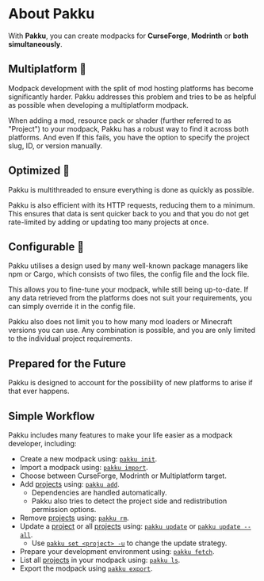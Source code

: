 # About Pakku

With **Pakku**, you can create modpacks for **CurseForge**, **Modrinth** or **both simultaneously**.

## Multiplatform :dna:

Modpack development with the split of mod hosting platforms has become significantly harder. Pakku addresses this problem and tries to be as helpful as possible when developing a multiplatform modpack.

When adding a mod, resource pack or shader (further referred to as "Project") to your modpack, Pakku has a robust way to find it across both platforms. And even If this fails, you have the option to specify the project slug, ID, or version manually.

## Optimized :abacus:

Pakku is multithreaded to ensure everything is done as quickly as possible.

Pakku is also efficient with its HTTP requests, reducing them to a minimum. This ensures that data is sent quicker back to you and that you do not get rate-limited by adding or updating too many projects at once.

## Configurable :nut_and_bolt:

Pakku utilises a design used by many well-known package managers like npm or Cargo, which consists of two files, the config file and the lock file.

This allows you to fine-tune your modpack, while still being up-to-date. If any data retrieved from the platforms does not suit your requirements, you can simply override it in the config file.

Pakku also does not limit you to how many mod loaders or Minecraft versions you can use. Any combination is possible, and you are only limited to the individual project requirements.

## Prepared for the Future

Pakku is designed to account for the possibility of new platforms to arise if that ever happens.

## Simple Workflow

Pakku includes many features to make your life easier as a modpack developer, including:

- Create a new modpack using: [`pakku init`](pakku-init.md).
- Import a modpack using: [`pakku import`](pakku-import.md).
- Choose between CurseForge, Modrinth or Multiplatform target.
- Add [projects] using: [`pakku add`](pakku-add.md).
    - Dependencies are handled automatically.
    - Pakku also tries to detect the project side and redistribution permission options.
- Remove [projects] using: [`pakku rm`](pakku-rm.md).
- Update a [project] or all [projects] using: [`pakku update`](pakku-update.md)
or [`pakku update --all`](pakku-update.md#options).
    - Use [`pakku set <project> -u`](pakku-set.md) to change the update strategy.
- Prepare your development environment using: [`pakku fetch`](pakku-fetch.md).
- List all [projects] in your modpack using: [`pakku ls`](pakku-ls.md).
- Export the modpack using [`pakku export`](pakku-export.md).

[project]: Pakku-Terminology.md#project
[projects]: Pakku-Terminology.md#project
